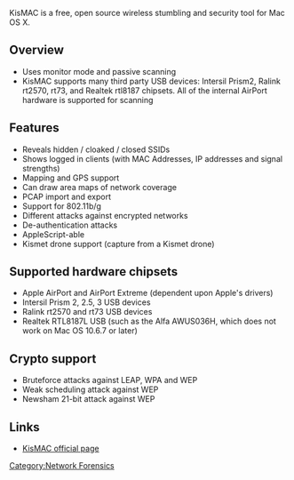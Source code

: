 KisMAC is a free, open source wireless stumbling and security tool for
Mac OS X.

## Overview

- Uses monitor mode and passive scanning
- KisMAC supports many third party USB devices: Intersil Prism2, Ralink
  rt2570, rt73, and Realtek rtl8187 chipsets. All of the internal
  AirPort hardware is supported for scanning

## Features

- Reveals hidden / cloaked / closed SSIDs
- Shows logged in clients (with MAC Addresses, IP addresses and signal
  strengths)
- Mapping and GPS support
- Can draw area maps of network coverage
- PCAP import and export
- Support for 802.11b/g
- Different attacks against encrypted networks
- De-authentication attacks
- AppleScript-able
- Kismet drone support (capture from a Kismet drone)

## Supported hardware chipsets

- Apple AirPort and AirPort Extreme (dependent upon Apple's drivers)
- Intersil Prism 2, 2.5, 3 USB devices
- Ralink rt2570 and rt73 USB devices
- Realtek RTL8187L USB (such as the Alfa AWUS036H, which does not work
  on Mac OS 10.6.7 or later)

## Crypto support

- Bruteforce attacks against LEAP, WPA and WEP
- Weak scheduling attack against WEP
- Newsham 21-bit attack against WEP

## Links

- [KisMAC official page](http://kismac-ng.org/)

[Category:Network Forensics](Category:Network_Forensics "wikilink")